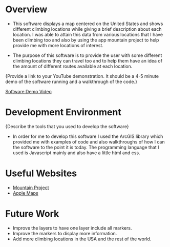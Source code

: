 # Overview

* This software displays a map centered on the United States and shows different climbing locations while giving a brief description about each location.  I was able to attain this data from various locations that I have been climbing too and also by using the app mountain project to help provide me with more locations of interest.

* The purpose of this software is to provide the user with some different climbing locations they can travel too and to help them have an idea of the amount of different routes available at each location.

{Provide a link to your YouTube demonstration.  It should be a 4-5 minute demo of the software running and a walkthrough of the code.}

[Software Demo Video](http://youtube.link.goes.here)

# Development Environment

{Describe the tools that you used to develop the software}
* In order for me to develop this software I used the ArcGIS library which provided me with examples of code and also walkthroughs of how I can the software to the point it is today.  The programming language that I used is Javascript mainly and also have a little html and css.

# Useful Websites

* [Mountain Project](https://www.mountainproject.com/)
* [Apple Maps](https://www.apple.com/maps/)

# Future Work

* Improve the layers to have one layer include all markers.
* Improve the markers to display more information.
* Add more climbing locations in the USA and the rest of the world.
